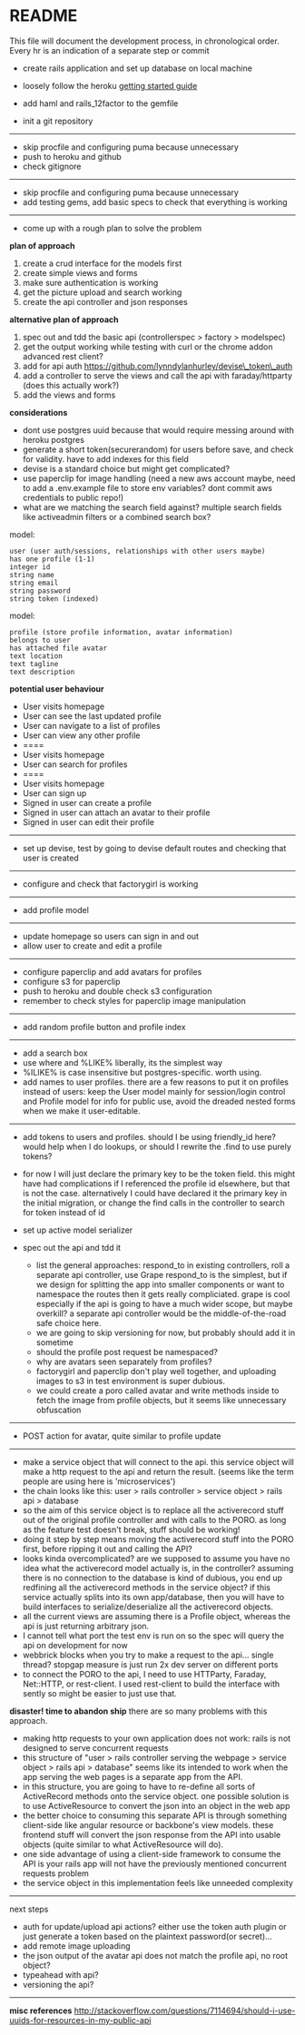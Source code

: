 # README

This file will document the development process, in chronological order.
Every hr is an indication of a separate step or commit

- create rails application and set up database on local machine
 
- loosely follow the heroku [getting started guide](https://devcenter.heroku.com/articles/getting-started-with-rails4)
- add haml and rails_12factor to the gemfile
- init a git repository

---
- skip procfile and configuring puma because unnecessary
- push to heroku and github
- check gitignore

---
- skip procfile and configuring puma because unnecessary
- add testing gems, add basic specs to check that everything is working

---
- come up with a rough plan to solve the problem

__plan of approach__

1. create a crud interface for the models first
1. create simple views and forms
1. make sure authentication is working
1. get the picture upload and search working
1. create the api controller and json responses

__alternative plan of approach__

1. spec out and tdd the basic api (controllerspec > factory > modelspec)
1. get the output working while testing with curl or the chrome addon advanced rest client?
1. add for api auth https://github.com/lynndylanhurley/devise\_token\_auth
1. add a controller to serve the views and call the api with faraday/httparty (does this actually work?)
1. add the views and forms

__considerations__

- dont use postgres uuid because that would require messing around with heroku postgres
- generate a short token(securerandom) for users before save, and check for validity. have to add indexes for this field
- devise is a standard choice but might get complicated?
- use paperclip for image handling (need a new aws account maybe, need to add a .env.example file to store env variables? dont commit aws credentials to public repo!)
- what are we matching the search field against? multiple search fields like activeadmin filters or a combined search box?

model:

    user (user auth/sessions, relationships with other users maybe)
    has one profile (1-1)
    integer id
    string name
    string email
    string password
    string token (indexed)

model:

    profile (store profile information, avatar information)
    belongs to user
    has attached file avatar
    text location
    text tagline
    text description

__potential user behaviour__

- User visits homepage
- User can see the last updated profile
- User can navigate to a list of profiles
- User can view any other profile
- ====
- User visits homepage
- User can search for profiles
- ====
- User visits homepage
- User can sign up
- Signed in user can create a profile
- Signed in user can attach an avatar to their profile
- Signed in user can edit their profile

---
- set up devise, test by going to devise default routes and checking that user is created

---
- configure and check that factorygirl is working

---
- add profile model

---
- update homepage so users can sign in and out
- allow user to create and edit a profile

---
- configure paperclip and add avatars for profiles
- configure s3 for paperclip
- push to heroku and double check s3 configuration
- remember to check styles for paperclip image manipulation

---
- add random profile button and profile index

---
- add a search box
- use where and %LIKE% liberally, its the simplest way
- %ILIKE% is case insensitive but postgres-specific. worth using.
- add names to user profiles. there are a few reasons to put it on profiles instead of users: keep the User model mainly for session/login control and Profile model for info for public use, avoid the dreaded nested forms when we make it user-editable.

---
- add tokens to users and profiles. should I be using friendly_id here? would help when I do lookups, or should I rewrite the .find to use purely tokens?
- for now I will just declare the primary key to be the token field. this might have had complications if I referenced the profile id elsewhere, but that is not the case. alternatively I could have declared it the primary key in the initial migration, or change the find calls in the controller to search for token instead of id

- set up active model serializer
- spec out the api and tdd it
  - list the general approaches: respond_to in existing controllers, roll a separate api controller, use Grape
    respond_to is the simplest, but if we design for splitting the app into smaller components or want to namespace the routes then it gets really compliciated.
    grape is cool especially if the api is going to have a much wider scope, but maybe overkill?
    a separate api controller would be the middle-of-the-road safe choice here.
  - we are going to skip versioning for now, but probably should add it in sometime
  - should the profile post request be namespaced?
  - why are avatars seen separately from profiles?
  - factorygirl and paperclip don't play well together, and uploading images to s3 in test environment is super dubious.
  - we could create a poro called avatar and write methods inside to fetch the image from profile objects, but it seems like unnecessary obfuscation

---
- POST action for avatar, quite similar to profile update

---
- make a service object that will connect to the api. this service object will make a http request to the api and return the result. (seems like the term people are using here is 'microservices')
- the chain looks like this: user > rails controller > service object > rails api > database
- so the aim of this service object is to replace all the activerecord stuff out of the original profile controller and with calls to the PORO. as long as the feature test doesn't break, stuff should be working!
- doing it step by step means moving the activerecord stuff into the PORO first, before ripping it out and calling the API?
- looks kinda overcomplicated? are we supposed to assume you have no idea what the activerecord model actually is, in the controller? assuming there is no connection to the database is kind of dubious, you end up redfining all the activerecord methods in the service object? if this service actually splits into its own app/database, then you will have to build interfaces to serialize/deserialize all the activerecord objects.
- all the current views are assuming there is a Profile object, whereas the api is just returning arbitrary json.
- I cannot tell what port the test env is run on so the spec will query the api on development for now
- webbrick blocks when you try to make a request to the api... single thread? stopgap measure is just run 2x dev server on different ports
- to connect the PORO to the api, I need to use HTTParty, Faraday, Net::HTTP, or rest-client. I used rest-client to build the interface with sently so might be easier to just use that.

__disaster! time to abandon ship__
there are so many problems with this approach.
- making http requests to your own application does not work: rails is not designed to serve concurrent requests
- this structure of "user > rails controller serving the webpage > service object > rails api > database" seems like its intended to work when the app serving the web pages is a separate app from the API.
- in this structure, you are going to have to re-define all sorts of ActiveRecord methods onto the service object. one possible solution is to use ActiveResource to convert the json into an object in the web app
- the better choice to consuming this separate API is through something client-side like angular resource or backbone's view models. these frontend stuff will convert the json response from the API into usable objects (quite similar to what ActiveResource will do).
- one side advantage of using a client-side framework to consume the API is your rails app will not have the previously mentioned concurrent requests problem
- the service object in this implementation feels like unneeded complexity

---
next steps
- auth for update/upload api actions? either use the token auth plugin or just generate a token based on the plaintext password(or secret)...
- add remote image uploading
- the json output of the avatar api does not match the profile api, no root object?
- typeahead with api?
- versioning the api?

---
__misc references__
http://stackoverflow.com/questions/7114694/should-i-use-uuids-for-resources-in-my-public-api

